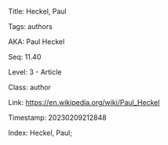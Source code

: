 Title:  Heckel, Paul

Tags:   authors

AKA:    Paul Heckel

Seq:    11.40

Level:  3 - Article

Class:  author

Link:   https://en.wikipedia.org/wiki/Paul_Heckel

Timestamp: 20230209212848

Index:  Heckel, Paul; 
